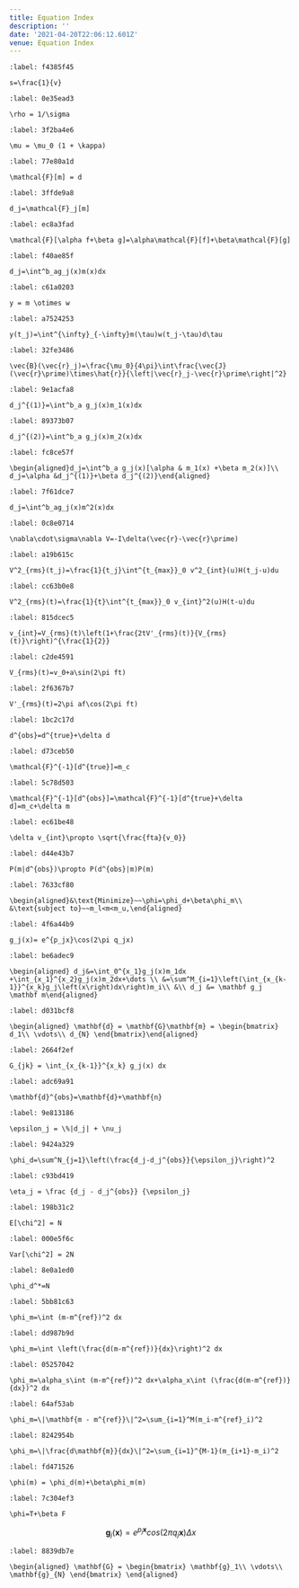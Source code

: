 ```yaml
---
title: Equation Index
description: ''
date: '2021-04-20T22:06:12.601Z'
venue: Equation Index
---
```


```{math}
:label: f4385f45

s=\frac{1}{v}
```

```{math}
:label: 0e35ead3

\rho = 1/\sigma
```

```{math}
:label: 3f2ba4e6

\mu = \mu_0 (1 + \kappa)
```

```{math}
:label: 77e80a1d

\mathcal{F}[m] = d
```

```{math}
:label: 3ffde9a8

d_j=\mathcal{F}_j[m]
```

```{math}
:label: ec8a3fad

\mathcal{F}[\alpha f+\beta g]=\alpha\mathcal{F}[f]+\beta\mathcal{F}[g]
```

```{math}
:label: f40ae85f

d_j=\int^b_ag_j(x)m(x)dx
```

```{math}
:label: c61a0203

y = m \otimes w
```

```{math}
:label: a7524253

y(t_j)=\int^{\infty}_{-\infty}m(\tau)w(t_j-\tau)d\tau
```

```{math}
:label: 32fe3486

\vec{B}(\vec{r}_j)=\frac{\mu_0}{4\pi}\int\frac{\vec{J}(\vec{r}\prime)\times\hat{r}}{\left|\vec{r}_j-\vec{r}\prime\right|^2}
```

```{math}
:label: 9e1acfa8

d_j^{(1)}=\int^b_a g_j(x)m_1(x)dx
```

```{math}
:label: 89373b07

d_j^{(2)}=\int^b_a g_j(x)m_2(x)dx
```

```{math}
:label: fc8ce57f

\begin{aligned}d_j=\int^b_a g_j(x)[\alpha & m_1(x) +\beta m_2(x)]\\ d_j=\alpha &d_j^{(1)}+\beta d_j^{(2)}\end{aligned}
```

```{math}
:label: 7f61dce7

d_j=\int^b_ag_j(x)m^2(x)dx
```

```{math}
:label: 0c8e0714

\nabla\cdot\sigma\nabla V=-I\delta(\vec{r}-\vec{r}\prime)
```

```{math}
:label: a19b615c

V^2_{rms}(t_j)=\frac{1}{t_j}\int^{t_{max}}_0 v^2_{int}(u)H(t_j-u)du
```

```{math}
:label: cc63b0e8

V^2_{rms}(t)=\frac{1}{t}\int^{t_{max}}_0 v_{int}^2(u)H(t-u)du
```

```{math}
:label: 815dcec5

v_{int}=V_{rms}(t)\left(1+\frac{2tV'_{rms}(t)}{V_{rms}(t)}\right)^{\frac{1}{2}}
```

```{math}
:label: c2de4591

V_{rms}(t)=v_0+a\sin(2\pi ft)
```

```{math}
:label: 2f6367b7

V'_{rms}(t)=2\pi af\cos(2\pi ft)
```

```{math}
:label: 1bc2c17d

d^{obs}=d^{true}+\delta d
```

```{math}
:label: d73ceb50

\mathcal{F}^{-1}[d^{true}]=m_c
```

```{math}
:label: 5c78d503

\mathcal{F}^{-1}[d^{obs}]=\mathcal{F}^{-1}[d^{true}+\delta d]=m_c+\delta m
```

```{math}
:label: ec61be48

\delta v_{int}\propto \sqrt{\frac{fta}{v_0}}
```

```{math}
:label: d44e43b7

P(m|d^{obs})\propto P(d^{obs}|m)P(m)
```

```{math}
:label: 7633cf80

\begin{aligned}&\text{Minimize}~~\phi=\phi_d+\beta\phi_m\\ &\text{subject to}~~m_l<m<m_u,\end{aligned}
```

```{math}
:label: 4f6a44b9

g_j(x)= e^{p_jx}\cos(2\pi q_jx)
```

```{math}
:label: be6adec9

\begin{aligned} d_j&=\int_0^{x_1}g_j(x)m_1dx +\int_{x_1}^{x_2}g_j(x)m_2dx+\dots \\ &=\sum^M_{i=1}\left(\int_{x_{k-1}}^{x_k}g_j\left(x\right)dx\right)m_i\\ &\\ d_j &= \mathbf g_j \mathbf m\end{aligned}
```

```{math}
:label: d031bcf8

\begin{aligned} \mathbf{d} = \mathbf{G}\mathbf{m} = \begin{bmatrix} d_1\\ \vdots\\ d_{N} \end{bmatrix}\end{aligned}
```

```{math}
:label: 2664f2ef

G_{jk} = \int_{x_{k-1}}^{x_k} g_j(x) dx
```

```{math}
:label: adc69a91

\mathbf{d}^{obs}=\mathbf{d}+\mathbf{n}
```

```{math}
:label: 9e813186

\epsilon_j = \%|d_j| + \nu_j
```

```{math}
:label: 9424a329

\phi_d=\sum^N_{j=1}\left(\frac{d_j-d_j^{obs}}{\epsilon_j}\right)^2
```

```{math}
:label: c93bd419

\eta_j = \frac {d_j - d_j^{obs}} {\epsilon_j}
```

```{math}
:label: 198b31c2

E[\chi^2] = N
```

```{math}
:label: 000e5f6c

Var[\chi^2] = 2N
```

```{math}
:label: 8e0a1ed0

\phi_d^*=N
```

```{math}
:label: 5bb81c63

\phi_m=\int (m-m^{ref})^2 dx
```

```{math}
:label: dd987b9d

\phi_m=\int \left(\frac{d(m-m^{ref})}{dx}\right)^2 dx
```

```{math}
:label: 05257042

\phi_m=\alpha_s\int (m-m^{ref})^2 dx+\alpha_x\int (\frac{d(m-m^{ref})}{dx})^2 dx
```

```{math}
:label: 64af53ab

\phi_m=\|\mathbf{m - m^{ref}}\|^2=\sum_{i=1}^M(m_i-m^{ref}_i)^2
```

```{math}
:label: 8242954b

\phi_m=\|\frac{d\mathbf{m}}{dx}\|^2=\sum_{i=1}^{M-1}(m_{i+1}-m_i)^2
```

```{math}
:label: fd471526

\phi(m) = \phi_d(m)+\beta\phi_m(m)
```

```{math}
:label: 7c304ef3

\phi=T+\beta F
```

$$\mathbf{g}_j(\mathbf{x}) = e^{p_j\mathbf{x}} cos (2 \pi q_j \mathbf{x}) \Delta x$$

```{math}
:label: 8839db7e

\begin{aligned} \mathbf{G} = \begin{bmatrix} \mathbf{g}_1\\ \vdots\\ \mathbf{g}_{N} \end{bmatrix} \end{aligned}
```

